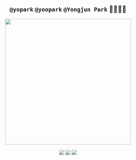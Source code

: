 <div align="center">
  <h2><code>@yopark</code> <code>@yoopark</code> <code>@Yongjun Park</code> 🙇‍♂️🙇‍♂️</h2>
  <img height="400px" src="https://media.wired.com/photos/5c57c3e3ce277c2cb23d575b/4:3/w_2749,h_2062,c_limit/Culture_Facebook_TheSocialNetwork.jpg" />
  <br />
  <br />
  <img src="http://mazassumnida.wtf/api/mini/generate_badge?boj=yopark"/> <img src="https://img.shields.io/badge/-I'm%20a%20night%20%F0%9F%A6%89-grey?style=flat-square" /> <img src="https://img.shields.io/badge/-Be%20a%20specialist%20first.-informational?style=flat-square" />
</div>
